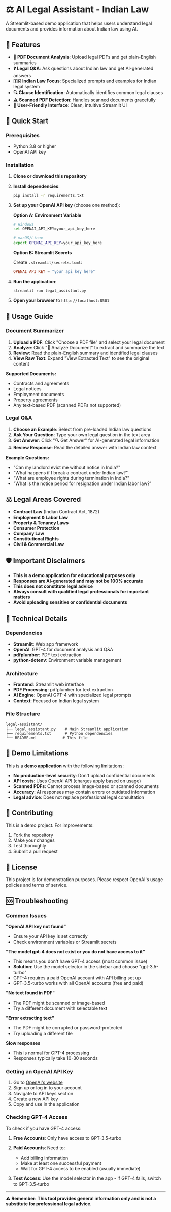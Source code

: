 # ⚖️ AI Legal Assistant - Indian Law

A Streamlit-based demo application that helps users understand legal documents and provides information about Indian law using AI.

## 🌟 Features

- **📄 PDF Document Analysis**: Upload legal PDFs and get plain-English summaries
- **❓ Legal Q&A**: Ask questions about Indian law and get AI-generated answers
- **🇮🇳 Indian Law Focus**: Specialized prompts and examples for Indian legal system
- **🔍 Clause Identification**: Automatically identifies common legal clauses
- **⚠️ Scanned PDF Detection**: Handles scanned documents gracefully
- **🎯 User-Friendly Interface**: Clean, intuitive Streamlit UI

## 🚀 Quick Start

### Prerequisites

- Python 3.8 or higher
- OpenAI API key

### Installation

1. **Clone or download this repository**

2. **Install dependencies**:
   ```bash
   pip install -r requirements.txt
   ```

3. **Set up your OpenAI API key** (choose one method):

   **Option A: Environment Variable**
   ```bash
   # Windows
   set OPENAI_API_KEY=your_api_key_here
   
   # macOS/Linux
   export OPENAI_API_KEY=your_api_key_here
   ```

   **Option B: Streamlit Secrets**
   
   Create `.streamlit/secrets.toml`:
   ```toml
   OPENAI_API_KEY = "your_api_key_here"
   ```

4. **Run the application**:
   ```bash
   streamlit run legal_assistant.py
   ```

5. **Open your browser** to `http://localhost:8501`

## 📖 Usage Guide

### Document Summarizer

1. **Upload a PDF**: Click "Choose a PDF file" and select your legal document
2. **Analyze**: Click "📝 Analyze Document" to extract and summarize the text
3. **Review**: Read the plain-English summary and identified legal clauses
4. **View Raw Text**: Expand "View Extracted Text" to see the original content

**Supported Documents:**
- Contracts and agreements
- Legal notices
- Employment documents
- Property agreements
- Any text-based PDF (scanned PDFs not supported)

### Legal Q&A

1. **Choose an Example**: Select from pre-loaded Indian law questions
2. **Ask Your Question**: Type your own legal question in the text area
3. **Get Answer**: Click "🔍 Get Answer" for AI-generated legal information
4. **Review Response**: Read the detailed answer with Indian law context

**Example Questions:**
- "Can my landlord evict me without notice in India?"
- "What happens if I break a contract under Indian law?"
- "What are employee rights during termination in India?"
- "What is the notice period for resignation under Indian labor law?"

## ⚖️ Legal Areas Covered

- **Contract Law** (Indian Contract Act, 1872)
- **Employment & Labor Law**
- **Property & Tenancy Laws**
- **Consumer Protection**
- **Company Law**
- **Constitutional Rights**
- **Civil & Commercial Law**

## 🛡️ Important Disclaimers

- **This is a demo application for educational purposes only**
- **Responses are AI-generated and may not be 100% accurate**
- **This does not constitute legal advice**
- **Always consult with qualified legal professionals for important matters**
- **Avoid uploading sensitive or confidential documents**

## 🔧 Technical Details

### Dependencies

- **Streamlit**: Web app framework
- **OpenAI**: GPT-4 for document analysis and Q&A
- **pdfplumber**: PDF text extraction
- **python-dotenv**: Environment variable management

### Architecture

- **Frontend**: Streamlit web interface
- **PDF Processing**: pdfplumber for text extraction
- **AI Engine**: OpenAI GPT-4 with specialized legal prompts
- **Context**: Focused on Indian legal system

### File Structure

```
legal-assistant/
├── legal_assistant.py    # Main Streamlit application
├── requirements.txt      # Python dependencies
└── README.md            # This file
```

## 🎯 Demo Limitations

This is a **demo application** with the following limitations:

- **No production-level security**: Don't upload confidential documents
- **API costs**: Uses OpenAI API (charges apply based on usage)
- **Scanned PDFs**: Cannot process image-based or scanned documents
- **Accuracy**: AI responses may contain errors or outdated information
- **Legal advice**: Does not replace professional legal consultation

## 🤝 Contributing

This is a demo project. For improvements:

1. Fork the repository
2. Make your changes
3. Test thoroughly
4. Submit a pull request

## 📝 License

This project is for demonstration purposes. Please respect OpenAI's usage policies and terms of service.

## 🆘 Troubleshooting

### Common Issues

**"OpenAI API key not found"**
- Ensure your API key is set correctly
- Check environment variables or Streamlit secrets

**"The model gpt-4 does not exist or you do not have access to it"**
- This means you don't have GPT-4 access (most common issue)
- **Solution**: Use the model selector in the sidebar and choose "gpt-3.5-turbo"
- GPT-4 requires a paid OpenAI account with API billing set up
- GPT-3.5-turbo works with all OpenAI accounts (free and paid)

**"No text found in PDF"**
- The PDF might be scanned or image-based
- Try a different document with selectable text

**"Error extracting text"**
- The PDF might be corrupted or password-protected
- Try uploading a different file

**Slow responses**
- This is normal for GPT-4 processing
- Responses typically take 10-30 seconds

### Getting an OpenAI API Key

1. Go to [OpenAI's website](https://openai.com/api/)
2. Sign up or log in to your account
3. Navigate to API keys section
4. Create a new API key
5. Copy and use in the application

### Checking GPT-4 Access

To check if you have GPT-4 access:

1. **Free Accounts**: Only have access to GPT-3.5-turbo
2. **Paid Accounts**: Need to:
   - Add billing information
   - Make at least one successful payment
   - Wait for GPT-4 access to be enabled (usually immediate)

3. **Test Access**: Use the model selector in the app - if GPT-4 fails, switch to GPT-3.5-turbo

---

**⚠️ Remember: This tool provides general information only and is not a substitute for professional legal advice.** 